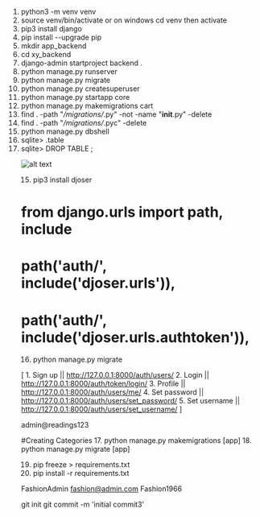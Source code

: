 1. python3 -m venv venv
2. source venv/bin/activate or on windows cd venv then activate
3. pip3 install django
4. pip install --upgrade pip
5. mkdir app_backend
6. cd xy_backend
7. django-admin startproject backend .
8. python manage.py runserver
9. python manage.py migrate
10. python manage.py createsuperuser
11. python manage.py startapp core
12. python manage.py makemigrations cart
13. find . -path "*/migrations/*.py" -not -name "__init__.py" -delete
14. find . -path "*/migrations/*.pyc"  -delete
15. python manage.py dbshell
16. sqlite> .table
17. sqlite> DROP TABLE <table>;

<!-- go to  baackend >>> settings and add core under installed apps -->

![alt text](image.png)

15. pip3 install djoser

<!-- add  'djoser', 'rest_framework', 'rest_framework.authtoken', to installed apps -->

<!-- add the below code at the bottom of the settings.py -->

<!-- REST_FRAMEWORK = {
    'DEFAULT_AUTHENTIFICATION_CLASSES': (
        'rest_framework.authentication.TokenAuthentication',
    )
}
 -->

 <!-- Go to backend >>> urls.py and impot include-->

# from django.urls import path, include

<!-- add the below code at the after [path('admin/', admin.site.urls),] in the urls.py -->

#    path('auth/', include('djoser.urls')),
#   path('auth/', include('djoser.urls.authtoken')),

16. python manage.py migrate

[
    1. Sign up || http://127.0.0.1:8000/auth/users/
    2. Login || http://127.0.0.1:8000/auth/token/login/
    3. Profile || http://127.0.0.1:8000/auth/users/me/
    4. Set password || http://127.0.0.1:8000/auth/users/set_password/
    5. Set username || http://127.0.0.1:8000/auth/users/set_username/
]

admin@readings123

#Creating Categories
17. python manage.py makemigrations [app]
18. python manage.py migrate [app]

19. pip freeze > requirements.txt
20. pip install -r requirements.txt

FashionAdmin
fashion@admin.com
Fashion1966


git init 
git commit -m 'initial commit3'  